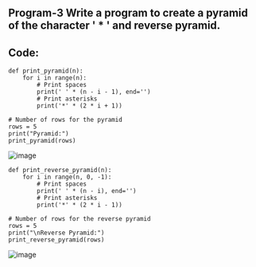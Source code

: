 ## Program-3 Write a program to create a pyramid of the character ' * ' and reverse pyramid.
## Code:

```
def print_pyramid(n):
    for i in range(n):
        # Print spaces
        print(' ' * (n - i - 1), end='')
        # Print asterisks
        print('*' * (2 * i + 1))

# Number of rows for the pyramid
rows = 5
print("Pyramid:")
print_pyramid(rows)

```

![image](https://github.com/user-attachments/assets/edba8618-4e23-4b5c-b2c5-1e554e8e9a39)

```
def print_reverse_pyramid(n):
    for i in range(n, 0, -1):
        # Print spaces
        print(' ' * (n - i), end='')
        # Print asterisks
        print('*' * (2 * i - 1))

# Number of rows for the reverse pyramid
rows = 5
print("\nReverse Pyramid:")
print_reverse_pyramid(rows)

```

![image](https://github.com/user-attachments/assets/ff3a0649-c719-4ea9-81c9-be6420da1c8b)
